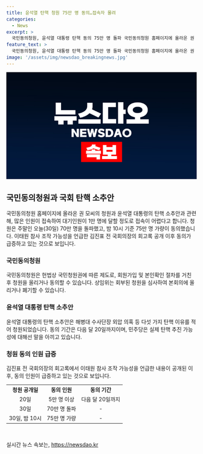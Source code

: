 ```yaml
---
title: 윤석열 탄핵 청원 75만 명 동의…접속자 몰려
categories:
  - News
excerpt: >
  국민동의청원, 윤석열 대통령 탄핵 동의 75만 명 돌파 국민동의청원 홈페이지에 올라온 권 모씨의 윤석열 대통령 탄핵 소추안 청원이 엄청난 관심을 받고 있다. 주말인 오늘(30일) 70만 명을 넘어섰고, 밤 10시 기준 75만 명이 동의했다. 김진표 전 국회의장의 회고록 공개 후 동의가 급증하고 있으며, 동의 기간은 다음 달 20일까지이다. 상임위는 회부된 청원을 심사해 본회의에 올리거나 폐기할 수 있으며, 민주당은 탄핵 추진 가능성에 대해선 말을 아끼고 있다.
feature_text: >
  국민동의청원, 윤석열 대통령 탄핵 동의 75만 명 돌파 국민동의청원 홈페이지에 올라온 권 모씨의 윤석열 대통령 탄핵 소추안 청원이 엄청난 관심을 받고 있다. 주말인 오늘(30일) 70만 명을 넘어섰고, 밤 10시 기준 75만 명이 동의했다. 김진표 전 국회의장의 회고록 공개 후 동의가 급증하고 있으며, 동의 기간은 다음 달 20일까지이다. 상임위는 회부된 청원을 심사해 본회의에 올리거나 폐기할 수 있으며, 민주당은 탄핵 추진 가능성에 대해선 말을 아끼고 있다.
image: '/assets/img/newsdao_breakingnews.jpg'
---
```


<p><img src="/assets/img/newsdao_breakingnews.jpg" alt="pcversion 속보" /></p>

<h2 data-ke-size="size26">국민동의청원과 국회 탄핵 소추안</h2>

<p data-ke-size="size16">국민동의청원 홈페이지에 올라온 권 모씨의 청원과 윤석열 대통령의 탄핵 소추안과 관련해, 많은 인원이 접속하여 대기인원이 1만 명에 달할 정도로 접속이 어렵다고 합니다. 청원은 주말인 오늘(30일) 70만 명을 돌파했고, 밤 10시 기준 75만 명 가량이 동의했습니다. 이태원 참사 조작 가능성을 언급한 김진표 전 국회의장의 회고록 공개 이후 동의가 급증하고 있는 것으로 보입니다.</p>

<h3>국민동의청원</h3>

<p data-ke-size="size16">국민동의청원은 헌법상 국민청원권에 따른 제도로, 회원가입 및 본인확인 절차를 거친 후 청원을 올리거나 동의할 수 있습니다. 상임위는 회부된 청원을 심사하여 본회의에 올리거나 폐기할 수 있습니다.</p>

<h3>윤석열 대통령 탄핵 소추안</h3>

<p data-ke-size="size16">윤석열 대통령의 탄핵 소추안은 해병대 수사단장 외압 의혹 등 다섯 가지 탄핵 이유를 적어 청원되었습니다. 동의 기간은 다음 달 20일까지이며, 민주당은 실제 탄핵 추진 가능성에 대해선 말을 아끼고 있습니다.</p>

<h3>청원 동의 인원 급증</h3>

<p data-ke-size="size16">김진표 전 국회의장의 회고록에서 이태원 참사 조작 가능성을 언급한 내용이 공개된 이후, 동의 인원이 급증하고 있는 것으로 보입니다.</p>

<table>
    <tr>
        <td style="text-align: center; height: 17px;"><b>청원 공개일</b></td>
        <td style="text-align: center; height: 17px;"><b>동의 인원</b></td>
        <td style="text-align: center; height: 17px;"><b>동의 기간</b></td>
    </tr>
    <tr>
        <td style="text-align: center; height: 17px;">20일</td>
        <td style="text-align: center; height: 17px;">5만 명 이상</td>
        <td style="text-align: center; height: 17px;">다음 달 20일까지</td>
    </tr>
    <tr>
        <td style="text-align: center; height: 17px;">30일</td>
        <td style="text-align: center; height: 17px;">70만 명 돌파</td>
        <td style="text-align: center; height: 17px;">-</td>
    </tr>
    <tr>
        <td style="text-align: center; height: 17px;">30일, 밤 10시</td>
        <td style="text-align: center; height: 17px;">75만 명 가량</td>
        <td style="text-align: center; height: 17px;">-</td>
    </tr>
</table>

<p data-ke-size="size16">&nbsp;</p>
실시간 뉴스 속보는, <a href="https://newsdao.kr" rel="dofollow">https://newsdao.kr</a>


